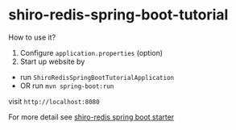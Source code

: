 # shiro-redis-spring-boot-tutorial

How to use it?

1. Configure `application.properties` (option)
2. Start up website by
- run `ShiroRedisSpringBootTutorialApplication`
- OR run `mvn spring-boot:run`

visit `http://localhost:8080`

For more detail see [shiro-redis spring boot starter](https://github.com/alexxiyang/shiro-redis#spring-boot-starter)